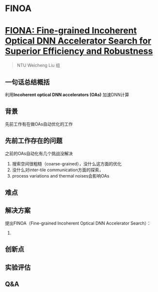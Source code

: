 # FINOA



# [FIONA: Fine-grained Incoherent Optical DNN Accelerator Search for Superior Efficiency and Robustness](https://ieeexplore.ieee.org/abstract/document/10247725/)

> NTU Weicheng Liu 组

## 一句话总结概括

利用**Incoherent optical DNN accelerators (OAs)** 加速DNN计算

## 背景

先前工作有在做OAs自动优化的工作

## 先前工作存在的问题

之前的OAs自动化有几个挑战没解决

1. 搜索空间很粗糙（coarse-grained），没什么这方面的优化
2. 没什么对inter-tile communication方面的探索，
3. process variations and thermal noises会影响OAs

## 难点



## 解决方案

提出FINOA（Fine-grained Incoherent Optical DNN Accelerator Search）：

1. 

## 创新点



## 实验评估



## Q&A

